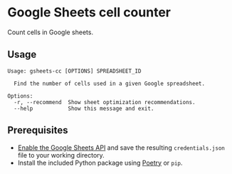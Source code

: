 # Google Sheets cell counter

Count cells in Google sheets.

## Usage

```
Usage: gsheets-cc [OPTIONS] SPREADSHEET_ID

  Find the number of cells used in a given Google spreadsheet.

Options:
  -r, --recommend  Show sheet optimization recommendations.
  --help           Show this message and exit.
```

## Prerequisites

- [Enable the Google Sheets API](https://developers.google.com/sheets/api/quickstart/python#step_1_turn_on_the) and save the  resulting `credentials.json` file to your working directory.
- Install the included Python package using [Poetry](https://github.com/balena-io/process/blob/master/process/Python_Coding_Guide.md#create-the-environment) or `pip`.
